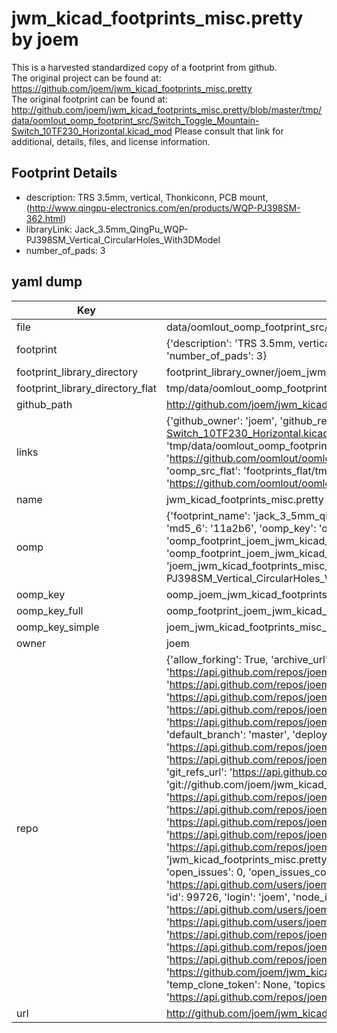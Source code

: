 # jwm_kicad_footprints_misc.pretty by joem  
This is a harvested standardized copy of a footprint from github.  
The original project can be found at:  
https://github.com/joem/jwm_kicad_footprints_misc.pretty  
The original footprint can be found at:
http://github.com/joem/jwm_kicad_footprints_misc.pretty/blob/master/tmp/data/oomlout_oomp_footprint_src/Switch_Toggle_Mountain-Switch_10TF230_Horizontal.kicad_mod
Please consult that link for additional, details, files, and license information.  
## Footprint Details
* description: TRS 3.5mm, vertical, Thonkiconn, PCB mount, (http://www.qingpu-electronics.com/en/products/WQP-PJ398SM-362.html)  
* libraryLink: Jack_3.5mm_QingPu_WQP-PJ398SM_Vertical_CircularHoles_With3DModel  
* number_of_pads: 3  
## yaml dump  
| Key | Value |  
| --- | --- |  
| file | data/oomlout_oomp_footprint_src/jwm_kicad_footprints_misc.pretty/Jack_3.5mm_QingPu_WQP-PJ398SM_Vertical_CircularHoles_With3DModel.kicad_mod |  
| footprint | {'description': 'TRS 3.5mm, vertical, Thonkiconn, PCB mount, (http://www.qingpu-electronics.com/en/products/WQP-PJ398SM-362.html)', 'libraryLink': 'Jack_3.5mm_QingPu_WQP-PJ398SM_Vertical_CircularHoles_With3DModel', 'number_of_pads': 3} |  
| footprint_library_directory | footprint_library_owner/joem_jwm_kicad_footprints_misc.pretty |  
| footprint_library_directory_flat | tmp/data/oomlout_oomp_footprint_src/footprints_flat/joem_jwm_kicad_footprints_misc_jack_3_5mm_qingpu_wqp_pj398sm_vertical_circularholes_with3dmodel/working |  
| github_path | http://github.com/joem/jwm_kicad_footprints_misc.pretty/blob/master/tmp/data/oomlout_oomp_footprint_src/Jack_3.5mm_QingPu_WQP-PJ398SM_Vertical_CircularHoles_With3DModel.kicad_mod |  
| links | {'github_owner': 'joem', 'github_repo_name': 'jwm_kicad_footprints_misc.pretty', 'github_src': 'http://github.com/joem/jwm_kicad_footprints_misc.pretty/blob/master/tmp/data/oomlout_oomp_footprint_src/Switch_Toggle_Mountain-Switch_10TF230_Horizontal.kicad_mod', 'github_src_repo': 'https://github.com/joem/jwm_kicad_footprints_misc.pretty', 'oomp_bot': 'tmp/data/oomlout_oomp_footprint_src/footprints/joem_jwm_kicad_footprints_misc_jack_3_5mm_qingpu_wqp_pj398sm_vertical_circularholes_with3dmodel/working', 'oomp_bot_github': 'https://github.com/oomlout/oomlout_oomp_footprint_bot/tree/main/tmp/data/oomlout_oomp_footprint_src/footprints/joem_jwm_kicad_footprints_misc_jack_3_5mm_qingpu_wqp_pj398sm_vertical_circularholes_with3dmodel/working', 'oomp_src_flat': 'footprints_flat/tmp/data/oomlout_oomp_footprint_src/footprints_flat/joem_jwm_kicad_footprints_misc_jack_3_5mm_qingpu_wqp_pj398sm_vertical_circularholes_with3dmodel/working', 'oomp_src_flat_github': 'https://github.com/oomlout/oomlout_oomp_footprint_src/tree/main/tmp/data/oomlout_oomp_footprint_src/footprints_flat/joem_jwm_kicad_footprints_misc_jack_3_5mm_qingpu_wqp_pj398sm_vertical_circularholes_with3dmodel/working'} |  
| name | jwm_kicad_footprints_misc.pretty |  
| oomp | {'footprint_name': 'jack_3_5mm_qingpu_wqp_pj398sm_vertical_circularholes_with3dmodel', 'library_name': 'jwm_kicad_footprints_misc', 'md5': '11a2b65eb6445d26936a52224bf88ad4', 'md5_10': '11a2b65eb6', 'md5_5': '11a2b', 'md5_6': '11a2b6', 'oomp_key': 'oomp_joem_jwm_kicad_footprints_misc_jack_3_5mm_qingpu_wqp_pj398sm_vertical_circularholes_with3dmodel', 'oomp_key_extra': 'oomp_footprint_joem_jwm_kicad_footprints_misc_jack_3_5mm_qingpu_wqp_pj398sm_vertical_circularholes_with3dmodel', 'oomp_key_full': 'oomp_footprint_joem_jwm_kicad_footprints_misc_jack_3_5mm_qingpu_wqp_pj398sm_vertical_circularholes_with3dmodel_11a2b6', 'oomp_key_simple': 'joem_jwm_kicad_footprints_misc_jack_3_5mm_qingpu_wqp_pj398sm_vertical_circularholes_with3dmodel', 'original_filename': 'data/oomlout_oomp_footprint_src/jwm_kicad_footprints_misc.pretty/Jack_3.5mm_QingPu_WQP-PJ398SM_Vertical_CircularHoles_With3DModel.kicad_mod', 'owner_name': 'joem'} |  
| oomp_key | oomp_joem_jwm_kicad_footprints_misc_jack_3_5mm_qingpu_wqp_pj398sm_vertical_circularholes_with3dmodel |  
| oomp_key_full | oomp_footprint_joem_jwm_kicad_footprints_misc_jack_3_5mm_qingpu_wqp_pj398sm_vertical_circularholes_with3dmodel |  
| oomp_key_simple | joem_jwm_kicad_footprints_misc_jack_3_5mm_qingpu_wqp_pj398sm_vertical_circularholes_with3dmodel |  
| owner | joem |  
| repo | {'allow_forking': True, 'archive_url': 'https://api.github.com/repos/joem/jwm_kicad_footprints_misc.pretty/{archive_format}{/ref}', 'archived': False, 'assignees_url': 'https://api.github.com/repos/joem/jwm_kicad_footprints_misc.pretty/assignees{/user}', 'blobs_url': 'https://api.github.com/repos/joem/jwm_kicad_footprints_misc.pretty/git/blobs{/sha}', 'branches_url': 'https://api.github.com/repos/joem/jwm_kicad_footprints_misc.pretty/branches{/branch}', 'clone_url': 'https://github.com/joem/jwm_kicad_footprints_misc.pretty.git', 'collaborators_url': 'https://api.github.com/repos/joem/jwm_kicad_footprints_misc.pretty/collaborators{/collaborator}', 'comments_url': 'https://api.github.com/repos/joem/jwm_kicad_footprints_misc.pretty/comments{/number}', 'commits_url': 'https://api.github.com/repos/joem/jwm_kicad_footprints_misc.pretty/commits{/sha}', 'compare_url': 'https://api.github.com/repos/joem/jwm_kicad_footprints_misc.pretty/compare/{base}...{head}', 'contents_url': 'https://api.github.com/repos/joem/jwm_kicad_footprints_misc.pretty/contents/{+path}', 'contributors_url': 'https://api.github.com/repos/joem/jwm_kicad_footprints_misc.pretty/contributors', 'created_at': '2020-04-08T06:16:38Z', 'default_branch': 'master', 'deployments_url': 'https://api.github.com/repos/joem/jwm_kicad_footprints_misc.pretty/deployments', 'description': 'My miscellaneous footprints for KiCad', 'disabled': False, 'downloads_url': 'https://api.github.com/repos/joem/jwm_kicad_footprints_misc.pretty/downloads', 'events_url': 'https://api.github.com/repos/joem/jwm_kicad_footprints_misc.pretty/events', 'fork': False, 'forks': 0, 'forks_count': 0, 'forks_url': 'https://api.github.com/repos/joem/jwm_kicad_footprints_misc.pretty/forks', 'full_name': 'joem/jwm_kicad_footprints_misc.pretty', 'git_commits_url': 'https://api.github.com/repos/joem/jwm_kicad_footprints_misc.pretty/git/commits{/sha}', 'git_refs_url': 'https://api.github.com/repos/joem/jwm_kicad_footprints_misc.pretty/git/refs{/sha}', 'git_tags_url': 'https://api.github.com/repos/joem/jwm_kicad_footprints_misc.pretty/git/tags{/sha}', 'git_url': 'git://github.com/joem/jwm_kicad_footprints_misc.pretty.git', 'has_discussions': False, 'has_downloads': True, 'has_issues': True, 'has_pages': False, 'has_projects': True, 'has_wiki': True, 'homepage': None, 'hooks_url': 'https://api.github.com/repos/joem/jwm_kicad_footprints_misc.pretty/hooks', 'html_url': 'https://github.com/joem/jwm_kicad_footprints_misc.pretty', 'id': 254001960, 'is_template': False, 'issue_comment_url': 'https://api.github.com/repos/joem/jwm_kicad_footprints_misc.pretty/issues/comments{/number}', 'issue_events_url': 'https://api.github.com/repos/joem/jwm_kicad_footprints_misc.pretty/issues/events{/number}', 'issues_url': 'https://api.github.com/repos/joem/jwm_kicad_footprints_misc.pretty/issues{/number}', 'keys_url': 'https://api.github.com/repos/joem/jwm_kicad_footprints_misc.pretty/keys{/key_id}', 'labels_url': 'https://api.github.com/repos/joem/jwm_kicad_footprints_misc.pretty/labels{/name}', 'language': None, 'languages_url': 'https://api.github.com/repos/joem/jwm_kicad_footprints_misc.pretty/languages', 'license': None, 'merges_url': 'https://api.github.com/repos/joem/jwm_kicad_footprints_misc.pretty/merges', 'milestones_url': 'https://api.github.com/repos/joem/jwm_kicad_footprints_misc.pretty/milestones{/number}', 'mirror_url': None, 'name': 'jwm_kicad_footprints_misc.pretty', 'network_count': 0, 'node_id': 'MDEwOlJlcG9zaXRvcnkyNTQwMDE5NjA=', 'notifications_url': 'https://api.github.com/repos/joem/jwm_kicad_footprints_misc.pretty/notifications{?since,all,participating}', 'open_issues': 0, 'open_issues_count': 0, 'owner': {'avatar_url': 'https://avatars.githubusercontent.com/u/99726?v=4', 'events_url': 'https://api.github.com/users/joem/events{/privacy}', 'followers_url': 'https://api.github.com/users/joem/followers', 'following_url': 'https://api.github.com/users/joem/following{/other_user}', 'gists_url': 'https://api.github.com/users/joem/gists{/gist_id}', 'gravatar_id': '', 'html_url': 'https://github.com/joem', 'id': 99726, 'login': 'joem', 'node_id': 'MDQ6VXNlcjk5NzI2', 'organizations_url': 'https://api.github.com/users/joem/orgs', 'received_events_url': 'https://api.github.com/users/joem/received_events', 'repos_url': 'https://api.github.com/users/joem/repos', 'site_admin': False, 'starred_url': 'https://api.github.com/users/joem/starred{/owner}{/repo}', 'subscriptions_url': 'https://api.github.com/users/joem/subscriptions', 'type': 'User', 'url': 'https://api.github.com/users/joem'}, 'private': False, 'pulls_url': 'https://api.github.com/repos/joem/jwm_kicad_footprints_misc.pretty/pulls{/number}', 'pushed_at': '2021-11-04T22:51:29Z', 'releases_url': 'https://api.github.com/repos/joem/jwm_kicad_footprints_misc.pretty/releases{/id}', 'size': 1420, 'ssh_url': 'git@github.com:joem/jwm_kicad_footprints_misc.pretty.git', 'stargazers_count': 1, 'stargazers_url': 'https://api.github.com/repos/joem/jwm_kicad_footprints_misc.pretty/stargazers', 'statuses_url': 'https://api.github.com/repos/joem/jwm_kicad_footprints_misc.pretty/statuses/{sha}', 'subscribers_count': 2, 'subscribers_url': 'https://api.github.com/repos/joem/jwm_kicad_footprints_misc.pretty/subscribers', 'subscription_url': 'https://api.github.com/repos/joem/jwm_kicad_footprints_misc.pretty/subscription', 'svn_url': 'https://github.com/joem/jwm_kicad_footprints_misc.pretty', 'tags_url': 'https://api.github.com/repos/joem/jwm_kicad_footprints_misc.pretty/tags', 'teams_url': 'https://api.github.com/repos/joem/jwm_kicad_footprints_misc.pretty/teams', 'temp_clone_token': None, 'topics': ['kicad', 'kicad-footprints', 'kicad-library'], 'trees_url': 'https://api.github.com/repos/joem/jwm_kicad_footprints_misc.pretty/git/trees{/sha}', 'updated_at': '2023-09-08T18:05:37Z', 'url': 'https://api.github.com/repos/joem/jwm_kicad_footprints_misc.pretty', 'visibility': 'public', 'watchers': 1, 'watchers_count': 1, 'web_commit_signoff_required': False} |  
| url | http://github.com/joem/jwm_kicad_footprints_misc.pretty |  

